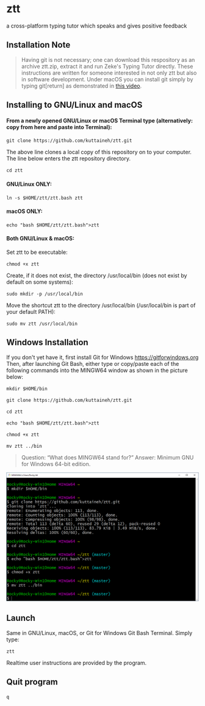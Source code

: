 # ztt
a cross-platform typing tutor which speaks and gives positive feedback

## Installation Note

> Having git is not necessary; one can download this respository as an archive ztt.zip, extract it and run Zeke's Typing Tutor directly. These instructions are written for someone interested in not only ztt but also in software development. Under macOS you can install git simply by typing git[return] as demonstrated in [this video](https://youtu.be/PSULlxUk744).

## Installing to GNU/Linux and macOS

#### From a newly opened GNU/Linux or macOS Terminal type (alternatively: copy from here and paste into Terminal):
```
git clone https://github.com/kuttaineh/ztt.git
```
The above line clones a local copy of this repository on to your computer. The line below enters the ztt repository directory.
```
cd ztt
```

#### GNU/Linux ONLY:
```
ln -s $HOME/ztt/ztt.bash ztt
```
#### macOS ONLY:
```
echo "bash $HOME/ztt/ztt.bash">ztt
```
#### Both GNU/Linux & macOS:
Set ztt to be executable:
```
chmod +x ztt
```
Create, if it does not exist, the directory /usr/local/bin (does not exist by default on some systems):
```
sudo mkdir -p /usr/local/bin
```
Move the shortcut ztt to the directory /usr/local/bin (/usr/local/bin is part of your default PATH):
```
sudo mv ztt /usr/local/bin
```
## Windows Installation

If you don't yet have it, first install Git for Windows https://gitforwindows.org
Then, after launching Git Bash, either type or copy/paste each of the following commands into the MINGW64 window as shown in the picture below:
```
mkdir $HOME/bin
```
```
git clone https://github.com/kuttaineh/ztt.git
```
```
cd ztt
```
```
echo "bash $HOME/ztt/ztt.bash">ztt
```
```
chmod +x ztt
```
```
mv ztt ../bin
```
> Question: “What does MINGW64 stand for?” Answer: Minimum GNU for Windows 64-bit edition.

![Git for Windows](gitforwindows.png)

## Launch

Same in GNU/Linux, macOS, or Git for Windows Git Bash Terminal. Simply type:
```
ztt
```
Realtime user instructions are provided by the program. 

## Quit program
```
q
```
